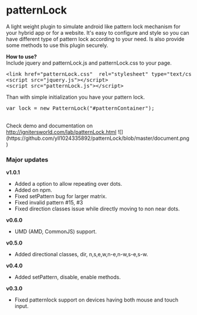 patternLock
===========

A light weight plugin to simulate android like pattern lock mechanism for your hybrid app or for a website. It's easy to configure and style so you can have different type of pattern lock according to your need. Is also provide some methods to use this plugin securely.

<strong>How to use?</strong><br>
Include jquery and patternLock.js and patternLock.css to your page.
<pre class="brush: xml;">
&lt;link href=&quot;patternLock.css&quot;  rel=&quot;stylesheet&quot; type=&quot;text/css&quot; /&gt;
&lt;script src=&quot;jquery.js&quot;&gt;&lt;/script&gt;
&lt;script src=&quot;patternLock.js&quot;&gt;&lt;/script&gt;
</pre>
Than with simple initialization you have your pattern lock.
<pre class="brush: js;">
var lock = new PatternLock("#patternContainer");
</pre>
<br/>
Check demo and documentation on <a href="http://ignitersworld.com/lab/patternLock.html">http://ignitersworld.com/lab/patternLock.html</a>
![](https://github.com/yll1024335892/patternLock/blob/master/document.png)
<h3>Major updates</h3>

<strong>v1.0.1</strong>
- Added a option to allow repeating over dots.
- Added on npm.
- Fixed setPattern bug for larger matrix.
- Fixed invalid pattern #15, #3
- Fixed direction classes issue while directly moving to non near dots.

<strong>v0.6.0</strong>
- UMD (AMD, CommonJS) support.

<strong>v0.5.0</strong>
- Added directional classes, dir, n,s,e,w,n-e,n-w,s-e,s-w.

<strong>v0.4.0</strong>
- Added setPattern, disable, enable methods.

<strong>v0.3.0</strong>
- Fixed patternlock support on devices having both mouse and touch input.
